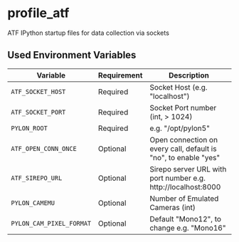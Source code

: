 # profile_atf
ATF IPython startup files for data collection via sockets

## Used Environment Variables

| Variable               | Requirement     | Description                      |
| ---------------------- | ------------- | -------------------------------- |
| `ATF_SOCKET_HOST`       | Required      | Socket Host (e.g. "localhost")        |
| `ATF_SOCKET_PORT`        | Required      | Socket Port number (int, > 1024)         |
| `PYLON_ROOT`             | Required      | e.g. "/opt/pylon5"                     |
| `ATF_OPEN_CONN_ONCE`     | Optional      | Open connection on every call, default is "no", to enable "yes"  |
| `ATF_SIREPO_URL`         | Optional      | Sirepo server URL with port number e.g. http://localhost:8000   |
| `PYLON_CAMEMU`           | Optional      | Number of Emulated Cameras (int)          |
| `PYLON_CAM_PIXEL_FORMAT` | Optional      | Default "Mono12", to change e.g. "Mono16"     |

